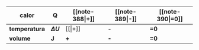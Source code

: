 | calor           | Q              | [[note-388\|+]] | [[note-389\|-]] | [[note-390\|=0]] |
| --------------- | -------------- | --------------- | --------------- | ---------------- |
| **temperatura** | **$\Delta U$** | [[\|+]]         | **-**           | **=0**           |
| **volume**      | **J**          | **+**           | **-**           | **=0**           |
